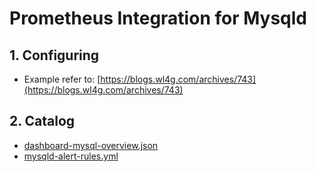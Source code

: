 # Prometheus Integration for Mysqld

## 1. Configuring

- Example refer to: [https://blogs.wl4g.com/archives/743](https://blogs.wl4g.com/archives/743)

## 2. Catalog

- [dashboard-mysql-overview.json](dashboard-mysql-overview.json)
- [mysqld-alert-rules.yml](mysqld-alert-rules.yml)
